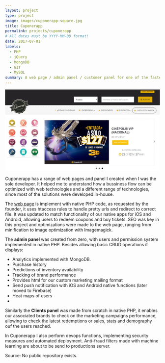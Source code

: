```yaml
---
layout: project
type: project
image: images/cuponerapp-square.jpg
title: Cuponerapp
permalink: projects/cuponerapp
# All dates must be YYYY-MM-DD format!
date: 2017-07-01
labels:
  - PHP
  - jQuery
  - MongoDB
  - GIT
  - MySQL
summary: A web page / admin panel / customer panel for one of the fastest growing digital agencies in Mexico.
---
```


<img class="ui medium right floated rounded image" src="../images/cuponerapp-home.jpg">

Cuponerapp has a range of web pages and panel I created when I was the sole developer. It helped me to understand how a bussiness flow can be optimized with web technologies and a different range of technologies, since most of the solutions were developed in-house.

The [web page](https://www.cuponerapp.com) is implement with native PHP code, as requested by the founder, it uses htaccess rules to handle pretty urls and redirect to correct file. It was updated to match functionality of our native apps for iOS and Android, allowing users to redeem coupons and buy tickets.
SEO was key in this project and optimizations were made to the web page, ranging from minification to image optimization with Imagemagick. 

The **admin panel** was created from zero, with users and permission system implemented in native PHP. Besides allowing basic CRUD operations it displays:

 - Analytics implemented with MongoDB.  
 - Purchase history
 - Predictions of inventory availability
 - Tracking of brand performance
 - Provides html for our custom marketing mailing format
 - Send push notification with iOS and Android native functions (later moved to Firebase)
 - Heat maps of users
 - 
Similarly the **Clients panel** was made from scratch in native PHP, it enables our associated brands to check on the marketing campaigns performance, allowing to check the latest redemptions or sales, stats and demography ouf the users reached.

In Cuponerapp I also perform devops functions, implementing security measures and automated deployment. Anti-fraud filters made with machine learning are about to be send to productions server.

Source: No public repository exists.
